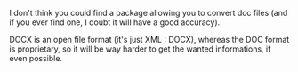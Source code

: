I don't think you could find a package allowing you to convert doc files (and if you ever find one, I doubt it will have a good accuracy).

DOCX is an open file format (it's just XML : DOCX), whereas the DOC format is proprietary, so it will be way harder to get the wanted informations, if even possible.
